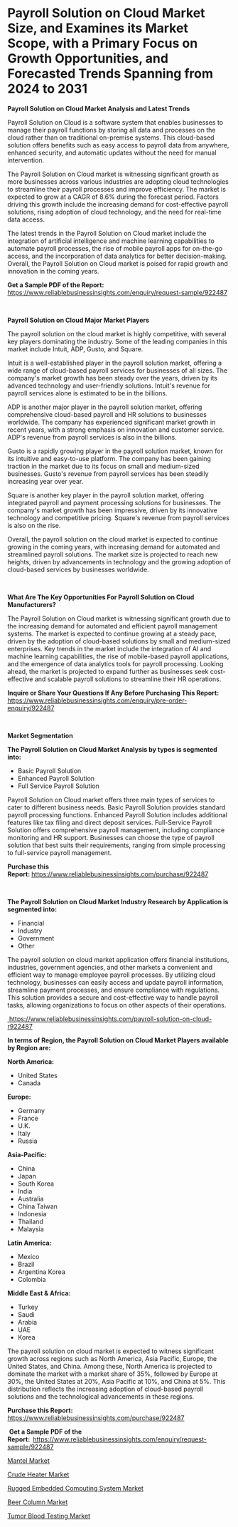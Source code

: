 <p><h1>Payroll Solution on Cloud Market Size, and Examines its Market Scope, with a Primary Focus on Growth Opportunities, and Forecasted Trends Spanning from 2024 to 2031</h1></p><p><strong>Payroll Solution on Cloud Market Analysis and Latest Trends</strong></p>
<p><p>Payroll Solution on Cloud is a software system that enables businesses to manage their payroll functions by storing all data and processes on the cloud rather than on traditional on-premise systems. This cloud-based solution offers benefits such as easy access to payroll data from anywhere, enhanced security, and automatic updates without the need for manual intervention.</p><p>The Payroll Solution on Cloud market is witnessing significant growth as more businesses across various industries are adopting cloud technologies to streamline their payroll processes and improve efficiency. The market is expected to grow at a CAGR of 8.6% during the forecast period. Factors driving this growth include the increasing demand for cost-effective payroll solutions, rising adoption of cloud technology, and the need for real-time data access.</p><p>The latest trends in the Payroll Solution on Cloud market include the integration of artificial intelligence and machine learning capabilities to automate payroll processes, the rise of mobile payroll apps for on-the-go access, and the incorporation of data analytics for better decision-making. Overall, the Payroll Solution on Cloud market is poised for rapid growth and innovation in the coming years.</p></p>
<p><strong>Get a Sample PDF of the Report:&nbsp;</strong> <a href="https://www.reliablebusinessinsights.com/enquiry/request-sample/922487">https://www.reliablebusinessinsights.com/enquiry/request-sample/922487</a></p>
<p>&nbsp;</p>
<p><strong>Payroll Solution on Cloud Major Market Players</strong></p>
<p><p>The payroll solution on the cloud market is highly competitive, with several key players dominating the industry. Some of the leading companies in this market include Intuit, ADP, Gusto, and Square.</p><p>Intuit is a well-established player in the payroll solution market, offering a wide range of cloud-based payroll services for businesses of all sizes. The company's market growth has been steady over the years, driven by its advanced technology and user-friendly solutions. Intuit's revenue for payroll services alone is estimated to be in the billions.</p><p>ADP is another major player in the payroll solution market, offering comprehensive cloud-based payroll and HR solutions to businesses worldwide. The company has experienced significant market growth in recent years, with a strong emphasis on innovation and customer service. ADP's revenue from payroll services is also in the billions.</p><p>Gusto is a rapidly growing player in the payroll solution market, known for its intuitive and easy-to-use platform. The company has been gaining traction in the market due to its focus on small and medium-sized businesses. Gusto's revenue from payroll services has been steadily increasing year over year.</p><p>Square is another key player in the payroll solution market, offering integrated payroll and payment processing solutions for businesses. The company's market growth has been impressive, driven by its innovative technology and competitive pricing. Square's revenue from payroll services is also on the rise.</p><p>Overall, the payroll solution on the cloud market is expected to continue growing in the coming years, with increasing demand for automated and streamlined payroll solutions. The market size is projected to reach new heights, driven by advancements in technology and the growing adoption of cloud-based services by businesses worldwide.</p></p>
<p>&nbsp;</p>
<p><strong>What Are The Key Opportunities For Payroll Solution on Cloud Manufacturers?</strong></p>
<p><p>The Payroll Solution on Cloud market is witnessing significant growth due to the increasing demand for automated and efficient payroll management systems. The market is expected to continue growing at a steady pace, driven by the adoption of cloud-based solutions by small and medium-sized enterprises. Key trends in the market include the integration of AI and machine learning capabilities, the rise of mobile-based payroll applications, and the emergence of data analytics tools for payroll processing. Looking ahead, the market is projected to expand further as businesses seek cost-effective and scalable payroll solutions to streamline their HR operations.</p></p>
<p><strong>Inquire or Share Your Questions If Any Before Purchasing This Report:</strong> <a href="https://www.reliablebusinessinsights.com/enquiry/pre-order-enquiry/922487">https://www.reliablebusinessinsights.com/enquiry/pre-order-enquiry/922487</a></p>
<p>&nbsp;</p>
<p><strong>Market Segmentation</strong></p>
<p><strong>The Payroll Solution on Cloud Market Analysis by types is segmented into:</strong></p>
<p><ul><li>Basic Payroll Solution</li><li>Enhanced Payroll Solution</li><li>Full Service Payroll Solution</li></ul></p>
<p><p>Payroll Solution on Cloud market offers three main types of services to cater to different business needs. Basic Payroll Solution provides standard payroll processing functions. Enhanced Payroll Solution includes additional features like tax filing and direct deposit services. Full-Service Payroll Solution offers comprehensive payroll management, including compliance monitoring and HR support. Businesses can choose the type of payroll solution that best suits their requirements, ranging from simple processing to full-service payroll management.</p></p>
<p><strong>Purchase this Report:&nbsp;</strong><a href="https://www.reliablebusinessinsights.com/purchase/922487">https://www.reliablebusinessinsights.com/purchase/922487</a></p>
<p>&nbsp;</p>
<p><strong>The Payroll Solution on Cloud Market Industry Research by Application is segmented into:</strong></p>
<p><ul><li>Financial</li><li>Industry</li><li>Government</li><li>Other</li></ul></p>
<p><p>The payroll solution on cloud market application offers financial institutions, industries, government agencies, and other markets a convenient and efficient way to manage employee payroll processes. By utilizing cloud technology, businesses can easily access and update payroll information, streamline payment processes, and ensure compliance with regulations. This solution provides a secure and cost-effective way to handle payroll tasks, allowing organizations to focus on other aspects of their operations.</p></p>
<p><a href="https://www.reliablebusinessinsights.com/payroll-solution-on-cloud-r922487">&nbsp;https://www.reliablebusinessinsights.com/payroll-solution-on-cloud-r922487</a></p>
<p><strong>In terms of Region, the Payroll Solution on Cloud Market Players available by Region are:</strong></p>
<p>
    <p> <strong> North America: </strong>
        <ul>
            <li>United States</li>
            <li>Canada</li>
        </ul>
        </p> 
    <p> <strong> Europe: </strong>
        <ul>
            <li>Germany</li>
            <li>France</li>
            <li>U.K.</li>
            <li>Italy</li>
            <li>Russia</li>
        </ul>
        </p> 
    <p> <strong> Asia-Pacific: </strong>
        <ul>
            <li>China</li>
            <li>Japan</li>
            <li>South Korea</li>
            <li>India</li>
            <li>Australia</li>
            <li>China Taiwan</li>
            <li>Indonesia</li>
            <li>Thailand</li>
            <li>Malaysia</li>
        </ul>
        </p> 
    <p> <strong> Latin America: </strong>
        <ul>
            <li>Mexico</li>
            <li>Brazil</li>
            <li>Argentina Korea</li>
            <li>Colombia</li>
        </ul>
        </p> 
    <p> <strong> Middle East & Africa: </strong>
        <ul>
            <li>Turkey</li>
            <li>Saudi</li>
            <li>Arabia</li>
            <li>UAE</li>
            <li>Korea</li>
        </ul>
    </p>
    </p>
<p><p>The payroll solution on cloud market is expected to witness significant growth across regions such as North America, Asia Pacific, Europe, the United States, and China. Among these, North America is projected to dominate the market with a market share of 35%, followed by Europe at 30%, the United States at 20%, Asia Pacific at 10%, and China at 5%. This distribution reflects the increasing adoption of cloud-based payroll solutions and the technological advancements in these regions.</p></p>
<p><strong>Purchase this Report: </strong><a href="https://www.reliablebusinessinsights.com/purchase/922487">https://www.reliablebusinessinsights.com/purchase/922487</a></p>
<p>&nbsp;<strong>Get a Sample PDF of the Report:&nbsp;&nbsp;</strong><a href="https://www.reliablebusinessinsights.com/enquiry/request-sample/922487">https://www.reliablebusinessinsights.com/enquiry/request-sample/922487</a></p>
<p><strong></strong></p>
<p><p><a href="https://medium.com/@norchellecan/global-mantel-market-sector-types-applications-market-player-strategies-regional-growth-98a972d706d6">Mantel Market</a></p><p><a href="https://medium.com/@danielwardb654202/crude-heater-market-a-global-and-regional-analysis-focus-on-region-country-level-analysis-and-1c053a296067">Crude Heater Market</a></p><p><a href="https://github.com/gulaimolin/Market-Research-Report-List-6/blob/main/rugged-embedded-computing-system-market.md">Rugged Embedded Computing System Market</a></p><p><a href="https://medium.com/@millerjimk/global-beer-column-market-size-and-market-trends-analysis-by-regional-outlook-competitive-a7b7fdcd14c3">Beer Column Market</a></p><p><a href="https://github.com/RoccoManning/Market-Research-Report-List-6/blob/main/tumor-blood-testing-market.md">Tumor Blood Testing Market</a></p></p>